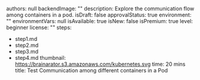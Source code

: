 authors: null
backendImage: ""
description: Explore the communication flow among containers in a pod.
isDraft: false
approvalStatus: true
environment: ""
environmentVars: null
isAvailable: true
isNew: false
isPremium: true
level: beginner
license: ""
steps:
- step1.md
- step2.md
- step3.md
- step4.md
thumbnail: https://brainarator.s3.amazonaws.com/kubernetes.svg
time: 20 mins
title: Test Communication among different containers in a Pod

